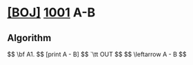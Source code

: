 # [[BOJ]](https://www.acmicpc.net/problem) [1001](https://www.acmicpc.net/problem/1001) A-B
## Algorithm

\$$ \bf A1. $$ [print A - B] \$$ `\tt OUT $$ \$$ \leftarrow A - B $$